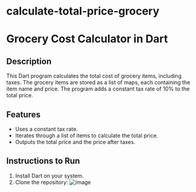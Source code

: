 # calculate-total-price-grocery
# Grocery Cost Calculator in Dart

## Description
This Dart program calculates the total cost of grocery items, including taxes. The grocery items are stored as a list of maps, each containing the item name and price. The program adds a constant tax rate of 10% to the total price.

## Features
- Uses a constant tax rate.
- Iterates through a list of items to calculate the total price.
- Outputs the total price and the price after taxes.

## Instructions to Run
1. Install Dart on your system.
2. Clone the repository:
![image](https://github.com/user-attachments/assets/d99e90a8-d70b-49b3-b186-2f1860ae5c2e)
